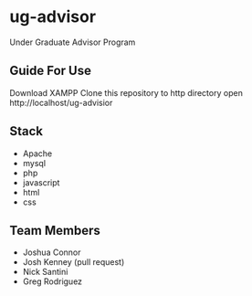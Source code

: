# ug-advisor
Under Graduate Advisor Program

## Guide For Use
Download XAMPP
Clone this repository to http directory
open http://localhost/ug-advisior

## Stack
- Apache
- mysql
- php
- javascript
- html
- css

## Team Members
- Joshua Connor
- Josh Kenney (pull request)
- Nick Santini
- Greg Rodriguez
